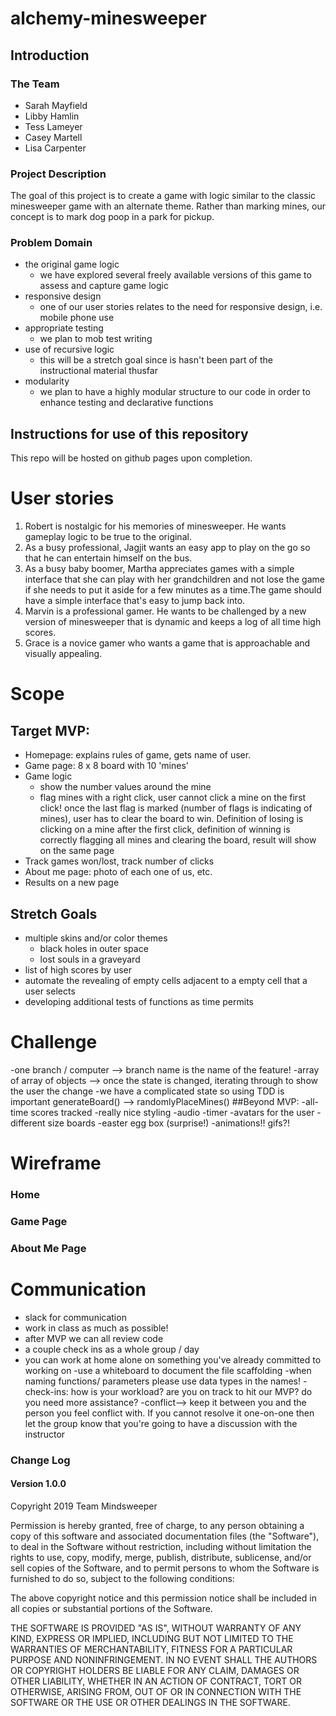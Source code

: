 # alchemy-minesweeper

## Introduction
### The Team
- Sarah Mayfield
- Libby Hamlin
- Tess Lameyer
- Casey Martell
- Lisa Carpenter

### Project Description
The goal of this project is to create a game with logic similar to the classic minesweeper game with an alternate theme.  Rather than marking mines, our concept is to mark dog poop in a park for pickup.

### Problem Domain
- the original game logic
    - we have explored several freely available versions of this game to assess and capture game logic
- responsive design
    - one of our user stories relates to the need for responsive design, i.e. mobile phone use
- appropriate testing
    - we plan to mob test writing
- use of recursive logic
    - this will be a stretch goal since is hasn't been part of the instructional material thusfar
- modularity
    - we plan to have a highly modular structure to our code in order to enhance testing and declarative functions

## Instructions for use of this repository
This repo will be hosted on github pages upon completion.

# User stories
1. Robert is nostalgic for his memories of minesweeper.  He wants gameplay logic to be true to the original.
2. As a busy professional, Jagjit wants an easy app to play on the go so that he can entertain himself on the bus.
3. As a busy baby boomer, Martha appreciates games with a simple interface that she can play with her grandchildren and not lose the game if she needs to put it aside for a few minutes as a time.The game should have a simple interface that's easy to jump back into.
4. Marvin is a professional gamer. He wants to be challenged by a new version of minesweeper that is dynamic and keeps a log of all time high scores.
5. Grace is a novice gamer who wants a game that is approachable and visually appealing.

# Scope
## Target MVP:
- Homepage: explains rules of game, gets name of user.
- Game page: 8 x 8 board with 10 'mines'
- Game logic
    - show the number values around the mine
    - flag mines with a right click, user cannot click a mine on the first
    click! once the last flag is marked (number of flags is indicating of mines), user has to clear the board to win. Definition of losing is clicking on a mine after the first click, definition of winning is correctly flagging all mines and clearing the board, result will show on the same page
- Track games won/lost, track number of clicks
- About me page: photo of each one of us, etc.
- Results on a new page

## Stretch Goals
- multiple skins and/or color themes
    - black holes in outer space
    - lost souls in a graveyard
- list of high scores by user
- automate the revealing of empty cells adjacent to a empty cell that a user selects
- developing additional tests of functions as time permits

# Challenge
-one branch / computer --> branch name is the name of the feature!
-array of array of objects --> once the state is changed, iterating through to show the user the change
-we have a complicated state so using TDD is important
generateBoard() --> randomlyPlaceMines()
##Beyond MVP:
-all-time scores tracked
-really nice styling
-audio
-timer
-avatars for the user
-different size boards
-easter egg box (surprise!)
-animations!! gifs?!
# Wireframe
### Home
### Game Page
### About Me Page

# Communication
- slack for communication
- work in class as much as possible!
- after MVP we can all review code
- a couple check ins as a whole group / day
- you can work at home alone on something you've already committed to working on
-use a whiteboard to document the file scaffolding
-when naming functions/ parameters please use data types in the names!
-check-ins: how is your workload? are you on track to hit our MVP? do you need more assistance?
-conflict--> keep it between you and the person you feel conflict with. If you cannot resolve it one-on-one then let the group know that you're going to have a discussion with the instructor

### Change Log
#### Version 1.0.0

Copyright 2019 Team Mindsweeper

Permission is hereby granted, free of charge, to any person obtaining a copy of this software and associated documentation files (the "Software"), to deal in the Software without restriction, including without limitation the rights to use, copy, modify, merge, publish, distribute, sublicense, and/or sell copies of the Software, and to permit persons to whom the Software is furnished to do so, subject to the following conditions:

The above copyright notice and this permission notice shall be included in all copies or substantial portions of the Software.

THE SOFTWARE IS PROVIDED "AS IS", WITHOUT WARRANTY OF ANY KIND, EXPRESS OR IMPLIED, INCLUDING BUT NOT LIMITED TO THE WARRANTIES OF MERCHANTABILITY, FITNESS FOR A PARTICULAR PURPOSE AND NONINFRINGEMENT. IN NO EVENT SHALL THE AUTHORS OR COPYRIGHT HOLDERS BE LIABLE FOR ANY CLAIM, DAMAGES OR OTHER LIABILITY, WHETHER IN AN ACTION OF CONTRACT, TORT OR OTHERWISE, ARISING FROM, OUT OF OR IN CONNECTION WITH THE SOFTWARE OR THE USE OR OTHER DEALINGS IN THE SOFTWARE.